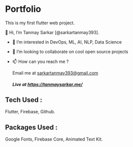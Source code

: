 # Portfolio
This is my first flutter web project.

👋 Hi, I’m Tanmay Sarkar [@sarkartanmay393].
- 👀 I’m interested in DevOps, ML, AI, NLP, Data Science
- 💞️ I’m looking to collaborate on cool open source projects
- 📫 How can you reach me ?
     
     Email me at sarkartanmay393@gmail.com

  ##### Live at https://tanmaysarkar.me/

## Tech Used : 
  Flutter,
  Firebase,
  Github.
## Packages Used : 
  Google Fonts, Firebase Core, Animated Text Kit.


